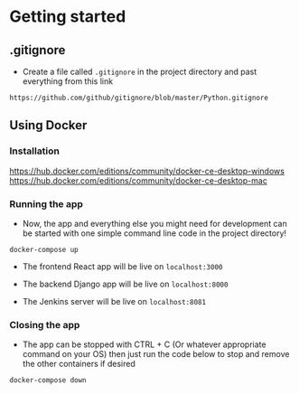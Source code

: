 # Getting started

## .gitignore
* Create a file called ```.gitignore``` in the project directory and past everything from this link

```https://github.com/github/gitignore/blob/master/Python.gitignore```

## Using Docker
### Installation
https://hub.docker.com/editions/community/docker-ce-desktop-windows
https://hub.docker.com/editions/community/docker-ce-desktop-mac

### Running the app
* Now, the app and everything else you might need for development can be started with one simple command line code in the project directory!

```docker-compose up```

* The frontend React app will be live on ```localhost:3000```

* The backend Django app will be live on ```localhost:8000```

* The Jenkins server will be live on ```localhost:8081```

### Closing the app 
* The app can be stopped with CTRL + C (Or whatever appropriate command on your OS) then just run the code below to stop and remove the other containers if desired

```docker-compose down```

